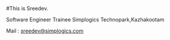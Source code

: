 #This is Sreedev.

Software Engineer Trainee Simplogics
Technopark,Kazhakootam

Mail : sreedev@simplogics.com

<!---
sreedev-ts/sreedev-ts is a ✨ special ✨ repository because its `README.md` (this file) appears on your GitHub profile.
You can click the Preview link to take a look at your changes.
--->
